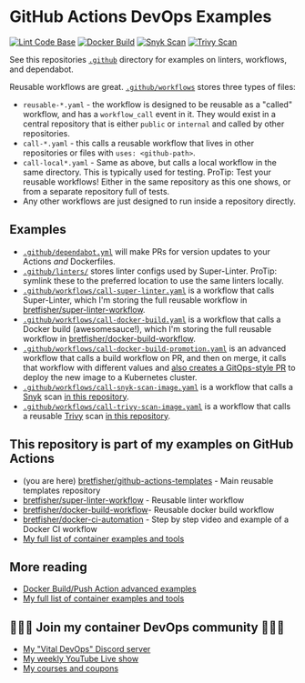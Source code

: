 # GitHub Actions DevOps Examples

[![Lint Code Base](https://github.com/BretFisher/github-actions-templates/actions/workflows/call-super-linter.yaml/badge.svg)](https://github.com/BretFisher/github-actions-templates/actions/workflows/call-super-linter.yaml)
[![Docker Build](https://github.com/BretFisher/github-actions-templates/actions/workflows/call-docker-build.yaml/badge.svg)](https://github.com/BretFisher/github-actions-templates/actions/workflows/call-docker-build.yaml)
[![Snyk Scan](https://github.com/BretFisher/github-actions-templates/actions/workflows/call-snyk-scan-image.yaml/badge.svg)](https://github.com/BretFisher/github-actions-templates/actions/workflows/call-snyk-scan-image.yaml)
[![Trivy Scan](https://github.com/BretFisher/github-actions-templates/actions/workflows/call-trivy-scan-image.yaml/badge.svg)](https://github.com/BretFisher/github-actions-templates/actions/workflows/call-trivy-scan-image.yaml)

See this repositories [`.github`](.github) directory for examples on linters, workflows, and dependabot.

Reusable workflows are great. [`.github/workflows`](.github/workflows) stores three types of files:

- `reusable-*.yaml` - the workflow is designed to be reusable as a "called" workflow, and has a `workflow_call` event in it. They would exist in a central repository that is either `public` or `internal` and called by other repositories.
- `call-*.yaml` - this calls a reusable workflow that lives in other repositories or files with `uses: <github-path>`.
- `call-local*.yaml` - Same as above, but calls a local workflow in the same directory. This is typically used for testing. ProTip: Test your reusable workflows! Either in the same repository as this one shows, or from a separate repository full of tests.
- Any other workflows are just designed to run inside a repository directly.

## Examples

- [`.github/dependabot.yml`](.github/dependabot.yml) will make PRs for version updates to your Actions *and* Dockerfiles.
- [`.github/linters/`](.github/linters/) stores linter configs used by Super-Linter. ProTip: symlink these to the preferred location to use the same linters locally.
- [`.github/workflows/call-super-linter.yaml`](.github/workflows/call-super-linter.yaml) is a workflow that calls Super-Linter, which I'm storing the full reusable workflow in [bretfisher/super-linter-workflow](https://github.com/BretFisher/super-linter-workflow).
- [`.github/workflows/call-docker-build.yaml`](.github/workflows/call-docker-build.yaml) is a workflow that calls a Docker build (awesomesauce!), which I'm storing the full reusable workflow in [bretfisher/docker-build-workflow](bretfisher/docker-build-workflow).
- [`.github/workflows/call-docker-build-promotion.yaml`](.github/workflows/call-docker-build-promotion.yaml) is an advanced workflow that calls a build workflow on PR, and then on merge, it calls that workflow with different values and [also creates a GitOps-style PR](.gitub/workflows/reusable-gitops-pr.yaml) to deploy the new image to a Kubernetes cluster.
- [`.github/workflows/call-snyk-scan-image.yaml`](.github/workflows/call-snyk-scan-image.yaml) is a workflow that calls a [Snyk](https://github.com/snyk/cli) scan [in this repository](.github/workflows/reusable-snyk-scan-image.yaml).
- [`.github/workflows/call-trivy-scan-image.yaml`](.github/workflows/call-trivy-scan-image.yaml) is a workflow that calls a reusable [Trivy](https://github.com/marketplace/actions/aqua-security-trivy) scan [in this repository](.github/workflows/reusable-trivy-scan-image.yaml).

## This repository is part of my examples on GitHub Actions

- (you are here) [bretfisher/github-actions-templates](https://github.com/BretFisher/github-actions-templates) - Main reusable templates repository
- [bretfisher/super-linter-workflow](https://github.com/BretFisher/super-linter-workflow) - Reusable linter workflow
- [bretfisher/docker-build-workflow](https://github.com/BretFisher/docker-build-workflow)- Reusable docker build workflow
- [bretfisher/docker-ci-automation](https://github.com/BretFisher/docker-ci-automation) - Step by step video and example of a Docker CI workflow
- [My full list of container examples and tools](https://github.com/bretfisher)

## More reading

- [Docker Build/Push Action advanced examples](https://github.com/docker/build-push-action/tree/master/docs/advanced)
- [My full list of container examples and tools](https://github.com/bretfisher)

## 🎉🎉🎉 Join my container DevOps community 🎉🎉🎉

- [My "Vital DevOps" Discord server](https://devops.fan)
- [My weekly YouTube Live show](https://bret.live)
- [My courses and coupons](https://www.bretfisher.com/courses)
